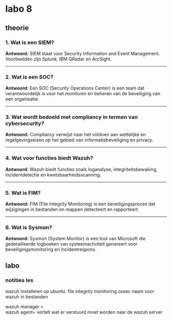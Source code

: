 # labo 8


## theorie
### 1. Wat is een SIEM?
**Antwoord:** SIEM staat voor Security Information and Event Management. Voorbeelden zijn Splunk, IBM QRadar en ArcSight.

---

### 2. Wat is een SOC?
**Antwoord:** Een SOC (Security Operations Center) is een team dat verantwoordelijk is voor het monitoren en beheren van de beveiliging van een organisatie.

---

### 3. Wat wordt bedoeld met compliancy in termen van cybersecurity?
**Antwoord:** Compliancy verwijst naar het voldoen aan wettelijke en regelgevingseisen op het gebied van informatiebeveiliging en privacy.

---

### 4. Wat voor functies biedt Wazuh?
**Antwoord:** Wazuh biedt functies zoals loganalyse, integriteitsbewaking, incidentdetectie en kwetsbaarheidsscanning.

---

### 5. Wat is FIM?
**Antwoord:** FIM (File Integrity Monitoring) is een beveiligingsproces dat wijzigingen in bestanden en mappen detecteert en rapporteert.

---

### 6. Wat is Sysmon?
**Antwoord:** Sysmon (System Monitor) is een tool van Microsoft die gedetailleerde logboeken van systeemactiviteit genereert voor beveiligingsmonitoring en incidentrespons.


## labo




### notities les

wazuh installeren op ubuntu.
file integrity monitoring
ossec naam voor wazuh in bestanden


wazuh manager =     
wazuh agent= vertelt wat er verstuurd moet worden naar de wazuh server